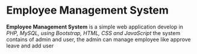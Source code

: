 # Employee Management System

**Employee Management System** is a simple web application develop in *PHP, MySQL, using Bootstrap, HTML, CSS and JavaScript* the system contains of admin and user, the admin can manage employee like approve leave and add user



